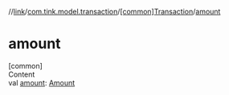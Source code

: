 //[link](../../index.md)/[com.tink.model.transaction](../index.md)/[[common]Transaction](index.md)/[amount](amount.md)



# amount  
[common]  
Content  
val [amount](amount.md): [Amount](../../com.tink.model.misc/[common]-amount/index.md)  



